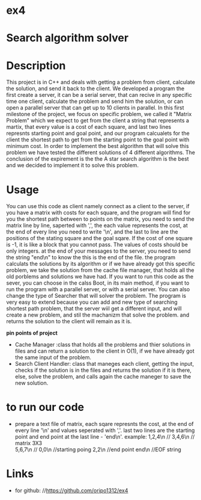 # ex4
# Search algorithm solver

# Description
This project is in C++ and deals with getting a problem from client, calculate the solution, and send it back 
to the client. We developed a program the first create a server, it can be a serial server, that can recive in any specific
time one client, calculate the problem and send him the solution, or can open a parallel server that can get up to 10
clients in parallel. In this first milestone of the project, we focus on specific problem, we called it "Matrix Problem"
which we expect to get from the client a string that represents a martix, that every value is a cost of each square, and 
last two lines represnts starting point and goal point, and our program calcualets for the client the shortest path to 
get from the starting point to the goal point with minimum cost. In order to implement the best algorithm that will solve 
this problem we have tested the different solutions of 4 different algorithms. The conclusion of the expirement is the 
the A star search algorithm is the best and we decided to implement it to solve this problem.

# Usage
You can use this code as client namely connect as a client to the server, if you have a matrix with costs for each square, and the program will find for you the shortest
path between to points on the matrix, you need to send the matrix line by line, saperted with ',', the each value represents the cost, at the end of 
every line you need to write '\n', and the last to line are the positions of the stating square and the goal sqare. If the cost of one square is -1, it
is like a block that you cannot pass. The values of costs should be only integers. at the end of your messages to the server, you need to send the string 
"end\n" to know the this is the end of the file. the program calculats the solutions by its algorithm or if we have already got this specific problem, we 
take the solution from the cache file manager, that holds all the old porblems and solutions we have had.
If you want to run this code as the sever, you can choose in the calss Boot, in its main method, if you want to run the program with a parallel server, or 
with a serial server. You can also change the type of Searcher that will solver the problem. 
The program is very easy to extend because you can add and new type of searching shortest path problem, that the server wiil get a different input, and will
create a new problem, and stil the machanizm that solve the problem. and returns the solution to the client will remain as it is.

 
 **pin points of project**
 - Cache Manager :class that holds all the problems and thier solutions in files and can 
		  return a solution to the client in O(1), if we have already got the same input of the problem.
 - Search Client Handler: class that maneges each client, getting the input, checks if the solution is in the files and 
			  returns the solution if it is there, else, solve the problem, and calls again the cache maneger
			  to save the new solution.

# to run our code
- prepare a text file of matrix, each sqare represnts the cost, 
  at the end of every line '\n' and values seperated with ','.
  last two lines are the starting point and end point at the last line - 'end\n'.
	example:
		1,2,4\n		//
		3,4,6\n		// matrix 3X3	
		5,6,7\n		//
		0,0\n		//starting poing
		2,2\n		//end point
		end\n		//EOF string

# Links
- for github: //https://github.com/oripo1312/ex4
